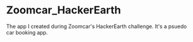 # Zoomcar_HackerEarth
The app I created during Zoomcar's HackerEarth challenge.
It's a psuedo car booking app.
